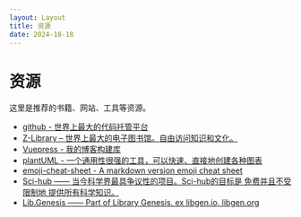 ```yaml
---
layout: Layout
title: 资源
date: 2024-10-18
---
```


# 资源

这里是推荐的书籍、网站、工具等资源。
<!-- more -->
+ [github - 世界上最大的代码托管平台](https://github.com/)
+ [Z-Library – 世界上最大的电子图书馆。自由访问知识和文化。](https://zh.z-lib.gs/)
+ [Vuepress - 我的博客构建库](https://v2.vuepress.vuejs.org/zh/)
+ [plantUML - 一个通用性很强的工具，可以快速、直接地创建各种图表](https://plantuml.com/zh/)
+ [emoji-cheat-sheet - A markdown version emoji cheat sheet](https://github.com/ikatyang/emoji-cheat-sheet)
+ [Sci-hub —— 当今科学界最具争议性的项目。Sci-hub的目标是 免费并且不受限制地 提供所有科学知识。](https://www.sci-hub.st/)
+ [Lib.Genesis —— Part of Library Genesis. ex libgen.io, libgen.org](https://libgen.mx/)

<BlogPosts :pages="$site.pages" :filter="page => page.path.startsWith('/resources/')" />
